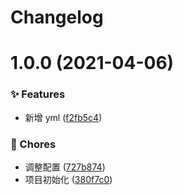 # Changelog

# 1.0.0 (2021-04-06)


### ✨ Features

* 新增 yml ([f2fb5c4](https://github.com/arvinxx/user-journal-map-template/commit/f2fb5c4))


### 🎫 Chores

* 调整配置 ([727b874](https://github.com/arvinxx/user-journal-map-template/commit/727b874))
* 项目初始化 ([380f7c0](https://github.com/arvinxx/user-journal-map-template/commit/380f7c0))

